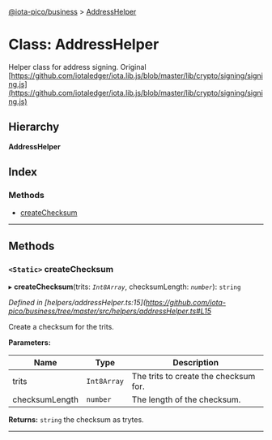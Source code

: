 [@iota-pico/business](../README.md) > [AddressHelper](../classes/addresshelper.md)

# Class: AddressHelper

Helper class for address signing. Original [https://github.com/iotaledger/iota.lib.js/blob/master/lib/crypto/signing/signing.js](https://github.com/iotaledger/iota.lib.js/blob/master/lib/crypto/signing/signing.js)

## Hierarchy

**AddressHelper**

## Index

### Methods

* [createChecksum](addresshelper.md#createchecksum)

---

## Methods

<a id="createchecksum"></a>

### `<Static>` createChecksum

▸ **createChecksum**(trits: *`Int8Array`*, checksumLength: *`number`*): `string`

*Defined in [helpers/addressHelper.ts:15](https://github.com/iota-pico/business/tree/master/src/helpers/addressHelper.ts#L15*

Create a checksum for the trits.

**Parameters:**

| Name | Type | Description |
| ------ | ------ | ------ |
| trits | `Int8Array` |  The trits to create the checksum for. |
| checksumLength | `number` |  The length of the checksum. |

**Returns:** `string`
the checksum as trytes.

___

